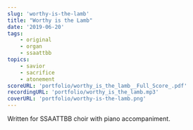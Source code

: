 ```yaml
---
slug: 'worthy-is-the-lamb'
title: "Worthy is the Lamb"
date: '2019-06-20'
tags: 
    - original
    - organ
    - ssaattbb
topics: 
    - savior
    - sacrifice
    - atonement
scoreURL: 'portfolio/worthy_is_the_lamb__Full_Score_.pdf'
recordingURL: 'portfolio/worthy_is_the_lamb.mp3'
coverURL: 'portfolio/worthy-is-the-lamb.png'
---
```


Written for SSAATTBB choir with piano accompaniment.
